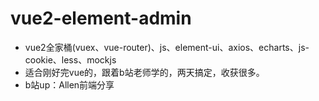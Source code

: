 # vue2-element-admin
- vue2全家桶(vuex、vue-router)、js、element-ui、axios、echarts、js-cookie、less、mockjs
- 适合刚好完vue的，跟着b站老师学的，两天搞定，收获很多。
- b站up：Allen前端分享
